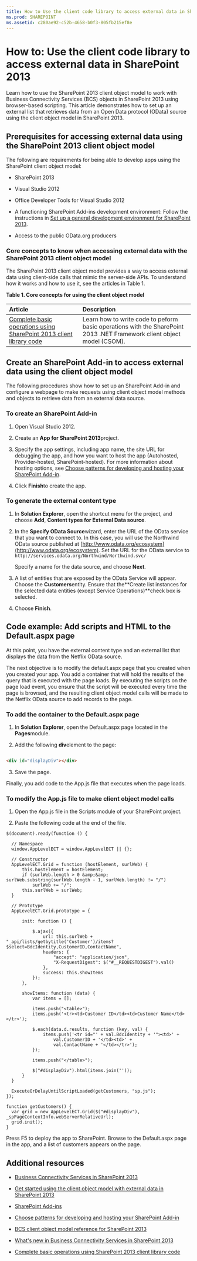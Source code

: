 ```yaml
---
title: How to Use the client code library to access external data in SharePoint 2013
ms.prod: SHAREPOINT
ms.assetid: c280ae92-c52b-4658-b0f3-805fb215ef8e
---
```



# How to: Use the client code library to access external data in SharePoint 2013
Learn how to use the SharePoint 2013 client object model to work with Business Connectivity Services (BCS) objects in SharePoint 2013 using browser-based scripting. 
This article demonstrates how to set up an external list that retrieves data from an Open Data protocol (OData) source using the client object model in SharePoint 2013. 
  
    
    


## Prerequisites for accessing external data using the SharePoint 2013 client object model
<a name="bkmk_Prerequisites"> </a>

The following are requirements for being able to develop apps using the SharePoint client object model: 
  
    
    

- SharePoint 2013 
    
  
- Visual Studio 2012 
    
  
- Office Developer Tools for Visual Studio 2012 
    
  
- A functioning SharePoint Add-ins development environment: Follow the instructions in  [Set up a general development environment for SharePoint 2013](set-up-a-general-development-environment-for-sharepoint-2013.md). 
    
  
- Access to the public OData.org producers 
    
  

### Core concepts to know when accessing external data with the SharePoint 2013 client object model

The SharePoint 2013 client object model provides a way to access external data using client-side calls that mimic the server-side APIs. To understand how it works and how to use it, see the articles in Table 1. 
  
    
    

**Table 1. Core concepts for using the client object model**


|**Article**|**Description**|
|:-----|:-----|
| [Complete basic operations using SharePoint 2013 client library code](http://msdn.microsoft.com/library/5a69c9e3-73bf-4ed5-bc19-182056bdb394%28Office.15%29.aspx)|Learn how to write code to peform basic operations with the SharePoint 2013 .NET Framework client object model (CSOM). |
   

## Create an SharePoint Add-in to access external data using the client object model
<a name="bkmk_CreateApp"> </a>

The following procedures show how to set up an SharePoint Add-in and configure a webpage to make requests using client object model methods and objects to retrieve data from an external data source. 
  
    
    

### To create an SharePoint Add-in


1. Open Visual Studio 2012. 
    
  
2. Create an **App for SharePoint 2013**project.
    
  
3. Specify the app settings, including app name, the site URL for debugging the app, and how you want to host the app (Autohosted, Provider-hosted, SharePoint-hosted). For more information about hosting options, see  [Choose patterns for developing and hosting your SharePoint Add-in](http://msdn.microsoft.com/library/05ce5435-0a03-4ddc-976b-c33b08d03457%28Office.15%29.aspx). 
    
  
4. Click **Finish**to create the app.
    
  

### To generate the external content type


1. In **Solution Explorer**, open the shortcut menu for the project, and choose **Add**, **Content types for External Data source**. 
    
  
2. In the **Specify OData Source**wizard, enter the URL of the OData service that you want to connect to. In this case, you will use the Northwind OData source published at [http://www.odata.org/ecosystem](http://www.odata.org/ecosystem). Set the URL for the OData service to  `http://services.odata.org/Northwind/Northwind.svc/`
    
    Specify a name for the data source, and choose **Next**. 
    
  
3. A list of entities that are exposed by the OData Service will appear. Choose the **Customers**entity. Ensure that the**Create list instances for the selected data entities (except Service Operations)**check box is selected.
    
  
4. Choose **Finish**. 
    
  

## Code example: Add scripts and HTML to the Default.aspx page
<a name="bkmk_AddUIelements"> </a>

At this point, you have the external content type and an external list that displays the data from the Netflix OData source. 
  
    
    
The next objective is to modify the default.aspx page that you created when you created your app. You add a container that will hold the results of the query that is executed with the page loads. By executing the scripts on the page load event, you ensure that the script will be executed every time the page is browsed, and the resulting client object model calls will be made to the Netflix OData source to add records to the page. 
  
    
    

### To add the container to the Default.aspx page


1. In **Solution Explorer**, open the Default.aspx page located in the **Pages**module.
    
  
2. Add the following **div**element to the page:
    
  ```HTML
  
<div id="displayDiv"></div>
  ```

3. Save the page. 
    
  
Finally, you add code to the App.js file that executes when the page loads. 
  
    
    

### To modify the App.js file to make client object model calls


1. Open the App.js file in the Scripts module of your SharePoint project. 
    
  
2. Paste the following code at the end of the file. 
    
  ```
  $(document).ready(function () {

    // Namespace
    window.AppLevelECT = window.AppLevelECT || {};

    // Constructor
    AppLevelECT.Grid = function (hostElement, surlWeb) {
        this.hostElement = hostElement;
        if (surlWeb.length > 0 &amp;&amp; surlWeb.substring(surlWeb.length - 1, surlWeb.length) != "/")
            surlWeb += "/";
        this.surlWeb = surlWeb;
    }

    // Prototype
    AppLevelECT.Grid.prototype = {

        init: function () {

            $.ajax({
                url: this.surlWeb + "_api/lists/getbytitle('Customer')/items?$select=BdcIdentity,CustomerID,ContactName",
                headers: {
                    "accept": "application/json",
                    "X-RequestDigest": $("#__REQUESTDIGEST").val()
                },
                success: this.showItems
            });
        },

        showItems: function (data) {
            var items = [];

            items.push("<table>");
            items.push('<tr><td>Customer ID</td><td>Customer Name</td></tr>');

            $.each(data.d.results, function (key, val) {
                items.push('<tr id="' + val.BdcIdentity + '"><td>' +
                    val.CustomerID + '</td><td>' +
                    val.ContactName + '</td></tr>');
            });

            items.push("</table>");

            $("#displayDiv").html(items.join(''));
        }
    }

    ExecuteOrDelayUntilScriptLoaded(getCustomers, "sp.js");
});

function getCustomers() {
    var grid = new AppLevelECT.Grid($("#displayDiv"), _spPageContextInfo.webServerRelativeUrl);
    grid.init();
}
  ```

Press F5 to deploy the app to SharePoint. Browse to the Default.aspx page in the app, and a list of customers appears on the page. 
  
    
    

## Additional resources
<a name="bkmk_Addresources"> </a>


-  [Business Connectivity Services in SharePoint 2013](business-connectivity-services-in-sharepoint-2013.md)
    
  
-  [Get started using the client object model with external data in SharePoint 2013](get-started-using-the-client-object-model-with-external-data-in-sharepoint-2013.md)
    
  
-  [SharePoint Add-ins](http://msdn.microsoft.com/library/cd1eda9e-8e54-4223-93a9-a6ea0d18df70%28Office.15%29.aspx)
    
  
-  [Choose patterns for developing and hosting your SharePoint Add-in](http://msdn.microsoft.com/library/05ce5435-0a03-4ddc-976b-c33b08d03457%28Office.15%29.aspx)
    
  
-  [BCS client object model reference for SharePoint 2013](bcs-client-object-model-reference-for-sharepoint-2013.md)
    
  
-  [What's new in Business Connectivity Services in SharePoint 2013](what-s-new-in-business-connectivity-services-in-sharepoint-2013.md)
    
  
-  [Complete basic operations using SharePoint 2013 client library code](http://msdn.microsoft.com/library/5a69c9e3-73bf-4ed5-bc19-182056bdb394%28Office.15%29.aspx)
    
  

